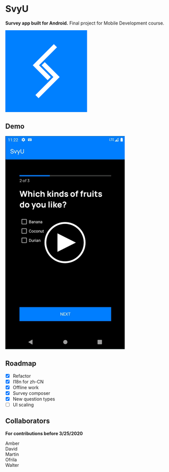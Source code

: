 # SvyU
**Survey app built for Android.** Final project for Mobile Development course.  

![SvyU icon: two checkmarks forming the shape of letter S.](./android-client/res/svyu-icon.png)

## Demo
[![Click to play a video demonstration.](./android-client/res/demo-play.png)](https://svyuwebsite.blob.core.windows.net/res/svyu-demo.webm)

## Roadmap
- [x] Refactor
- [x] I18n for zh-CN
- [x] Offline work
- [x] Survey composer
- [x] New question types
- [ ] UI scaling

## Collaborators
**For contributions before 3/25/2020**  

Amber  
David  
Martin  
Ofrila  
Walter  
